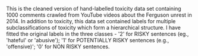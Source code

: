 This is the cleaned version of hand-labelled toxicity data set containing 1000 comments crawled from YouTube videos about the Ferguson unrest in 2014. In addition to toxicity, this data set contained labels for multiple subclassifications of toxicity which form a hierarchical structure. I have fitted the original labels in the three classes - '2' for RISKY sentences (eg., 'hateful' or 'abusive');
'1' for POTENTIALLY RISKY sentences (e.g., 'offensive)'; '0' for NON RISKY sentences.
